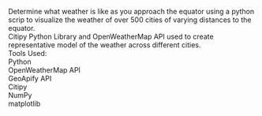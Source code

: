 Determine what weather is like as you approach the equator using a python scrip to visualize the weather of over 500 cities of varying distances to the equator.  
Citipy Python Library and OpenWeatherMap API used to create representative model of the weather across different cities.  
Tools Used:  
Python  
OpenWeatherMap API  
GeoApify API  
Citipy  
NumPy  
matplotlib
